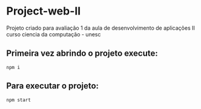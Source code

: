 # Project-web-II
Projeto criado para avaliação 1 da aula de desenvolvimento de aplicações II curso ciencia da computação - unesc

## Primeira vez abrindo o projeto execute:
    npm i

## Para executar o projeto:
    npm start

